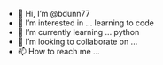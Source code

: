 - 👋 Hi, I’m @bdunn77
- 👀 I’m interested in ... learning to code
- 🌱 I’m currently learning ... python
- 💞️ I’m looking to collaborate on ...
- 📫 How to reach me ...

<!---
bdunn77/bdunn77 is a ✨ special ✨ repository because its `README.md` (this file) appears on your GitHub profile.
You can click the Preview link to take a look at your changes.
--->
